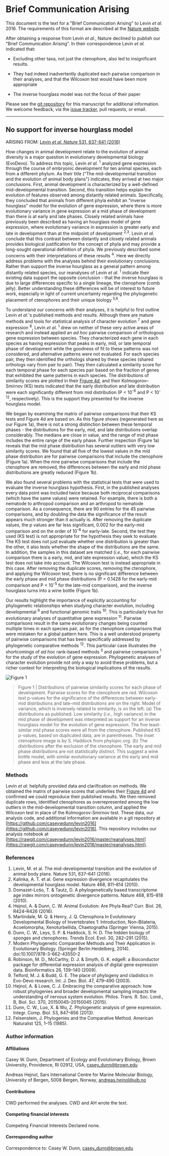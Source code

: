 # Brief Communication Arising


This document is the text for a "Brief Communication Arising" to Levin *et al.* 2016. The requirements of this format are described at the [Nature website]( http://www.nature.com/nature/authors/gta/commsarising.html).

After obtaining a response from Levin *et al.*, Nature declined to publish our "Brief Communication Arising". In their correspondence Levin *et al.* indicated that:

- Excluding other taxa, not just the ctenophore, also led to insignificant results.

- They had indeed inadvertently duplicated each pairwise comparison in their analyses, and that the Wilcoxon test would have been more appropriate

- The inverse hourglass model was not the focus of their paper 


Please see the [git repository](https://github.com/caseywdunn/levin2016) for this manuscript for additional information. We welcome feedback, via the [issue tracker](https://github.com/caseywdunn/levin2016/issues), pull requests, or email.


-------------------------------------------------------------


## No support for inverse hourglass model


ARISING FROM: [Levin *et al. Nature* 531, 637-641 (2016)](http://dx.doi.org/10.1038/nature16994)


How changes in animal development relate to the evolution of animal diversity is a major question in evolutionary developmental biology (EvoDevo). To address this topic, Levin *et al.* <sup>1</sup> analyzed gene expression through the course of embryonic development for ten animal species, each from a different phylum. As their title ("The mid-developmental transition and the evolution of animal body plans") indicates, they arrived at two major conclusions. First, animal development is characterized by a well-defined mid-developmental transition. Second, this transition helps explain the evolution of features observed among distantly related animals. Specifically, they concluded that animals from different phyla exhibit an "inverse hourglass" model for the evolution of gene expression, where there is more evolutionary variance in gene expression at a mid phase of development than there is at early and late phases. Closely related animals have previously been described as having an hourglass model of gene expression, where evolutionary variance in expression is greater early and late in development than at the midpoint of development <sup>2,3</sup>. Levin *et al.* conclude that this contrast between distantly and closely related animals provides biological justification for the concept of phyla and may provide a long-sought operational definition of phyla. We previously described some concerns with their interpretations of these results <sup>4</sup>. Here we directly address problems with the analyses behind their evolutionary conclusions. Rather than support the inverse hourglass as a general pattern among distantly related species, our reanalyses of Levin *et al.* <sup>1</sup> indicate their existing data support the opposite conclusion - that the inverse hourglass is due to large differences specific to a single lineage, the ctenophore (comb jelly). Better understanding these differences will be of interest to future work, especially in light of current uncertainty regarding the phylogenetic placement of ctenophores and their unique biology <sup>5,6</sup>. 


To understand our concerns with their analyses, it is helpful to first outline Levin *et al.*'s published methods and results. Although there are mature methods and tools for statistical analysis of character evolution <sup>7</sup> and gene expression <sup>8</sup>, Levin *et al.* <sup>1</sup> drew on neither of these very active areas of research and instead applied an *ad hoc* pairwise comparison of orthologous gene expression between species. They characterized each gene in each species as having expression that peaks in early, mid, or late temporal phase of development while the goodness of fit to these patterns was not considered, and alternative patterns were not evaluated. For each species pair, they then identified the orthologs shared by these species (shared orthologs vary from pair to pair). They then calculated a similarity score for each temporal phase for each species pair based on the fraction of genes that exhibited the same patterns in each species. The distributions of similarity scores are plotted in their [Figure 4d](http://www.nature.com/nature/journal/v531/n7596/fig_tab/nature16994_F4.html), and their Kolmogorov–Smirnov (KS) tests indicated that the early distribution and late distribution were each significantly different from mid distribution (P < 10<sup>-6</sup> and P < 10<sup>-12</sup>, respectively). This is the support they presented for the inverse hourglass model.


We began by examining the matrix of pairwise comparisons that their KS tests and Figure 4d are based on. As this figure shows (regenerated here as our Figure 1a), there is not a strong distinction between these temporal phases - the distributions for the early, mid, and late distributions overlap considerably. The medians are close in value, and the range of mid phase includes the entire range of the early phase. Further inspection (Figure 1a) reveals that the mid phase distribution has several outliers with very low similarity scores. We found that all five of the lowest values in the mid phase distribution are for pairwise comparisons that include the ctenophore (Figure 1a). When the nine pairwise comparisons that include the ctenophore are removed, the differences between the early and mid phase distributions are greatly reduced (Figure 1b).


We also found several problems with the statistical tests that were used to evaluate the inverse hourglass hypothesis. First, in the published analyses every data point was included twice because both reciprocal comparisons (which have the same values) were retained. For example, there is both a nematode to arthropod comparison and an arthropod to nematode comparison. As a consequence, there are 90 entries for the 45 pairwise comparisons, and by doubling the data the significance of the result appears much stronger than it actually is. After removing the duplicate values, the p values are far less significant, 0.002 for the early-mid comparison and on the order of 10<sup>-6</sup> for early-late. Second, the test they used (KS test) is not appropriate for the hypothesis they seek to evaluate. The KS test does not just evaluate whether one distribution is greater than the other, it also tests whether the shape of the distributions are the same. In addition, the samples in this dataset are matched (*i.e.*, for each pairwise comparison there is a early, mid, and late expression value), which the KS test does not take into account. The Wilcoxon test is instead appropriate in this case. After removing the duplicate scores, removing the ctenophore, and applying the Wilcoxon test, there is no significant difference between the early phase and mid phase distributions (P  = 0.1428 for the early-mid comparison and P < 10<sup>-5</sup> for the late-mid comparison), and the inverse hourglass turns into a wine bottle (Figure 1b). 


Our results highlight the importance of explicitly accounting for phylogenetic relationships when studying character evolution, including developmental <sup>9</sup> and functional genomic traits <sup>10</sup>. This is particularly true for evolutionary analyses of quantitative gene expression <sup>11</sup>. Pairwise comparisons result in the same evolutionary changes being counted multiple times in each species pair, as for the ctenophore comparisons that were mistaken for a global pattern here. This is a well understood property of pairwise comparisons that has been specifically addressed by phylogenetic comparative methods <sup>12</sup>. This particular case illustrates the shortcomings of *ad hoc* rank-based methods <sup>3</sup> and pairwise comparisons <sup>1</sup> for the study of the evolution of gene expression. Phylogenetic analyses of character evolution provide not only a way to avoid these problems, but a richer context for interpreting the biological implications of the results.


  

![Figure 1](./Figure1.png?raw=true)


> Figure 1 | Distributions of pairwise similarity scores for each phase of development. Pairwise scores for the ctenophore are red. Wilcoxon test p-values for the significance of the differences between early-mid distributions and late-mid distributions are on the right. Model of variance, which is inversely related to similarity, is on the left. (a) The distributions as published. Low similarity (*i.e.*, high variance) in the mid phase of development was interpreted as support for an inverse hourglass model for the evolution of gene expression. The five least-similar mid phase scores were all from the ctenophore. Published KS p-values, based on duplicated data, are in parentheses. The inset ctenophore image is by S. Haddock from phylopic.org. (b) The distributions after the exclusion of the ctenophore. The early and mid phase distributions are not statistically distinct. This suggest a wine bottle model, with similar evolutionary variance at the early and mid phase and less at the late phase.


### Methods
Levin *et al.* helpfully provided data and clarification on methods. We obtained the matrix of pairwise scores that underlies their [Figure 4d](http://www.nature.com/nature/journal/v531/n7596/fig_tab/nature16994_F4.html) and confirmed we could reproduce their published results. We then removed duplicate rows, identified ctenophores as overrepresented among the low outliers in the mid-developmental transition column, and applied the Wilcoxon test in place of the Kolmogorov-Smirnov test. These data, our analysis code, and additional information are available in a git repository at [https://github.com/caseywdunn/levin2016](https://github.com/caseywdunn/levin2016). This repository includes our analysis notebook at [https://rawgit.com/caseywdunn/levin2016/master/reanalyses.html](https://rawgit.com/caseywdunn/levin2016/master/reanalyses.html).



### References


1.	Levin, M. et al. The mid-developmental transition and the evolution of animal body plans. Nature 531, 637–641 (2016).
2.	Kalinka, A. T. et al. Gene expression divergence recapitulates the developmental hourglass model. Nature 468, 811–814 (2010).
3.	Domazet-Lošo, T. & Tautz, D. A phylogenetically based transcriptome age index mirrors ontogenetic divergence patterns. Nature 468, 815–818 (2010).
4.	Hejnol, A. & Dunn, C. W. Animal Evolution: Are Phyla Real? Curr. Biol. 26, R424–R426 (2016).
5.	Martindale, M. Q. & Henry, J. Q. Ctenophora In Evolutionary Developmental Biology of Invertebrates 1: Introduction, Non-Bilateria, Acoelomorpha, Xenoturbellida, Chaetognatha (Springer Vienna, 2015).
6.	Dunn, C. W., Leys, S. P. & Haddock, S. H. D. The hidden biology of sponges and ctenophores. Trends Ecol. Evol. 30, 282–291 (2015).
7.	Modern Phylogenetic Comparative Methods and Their Application in Evolutionary Biology. (Springer Berlin Heidelberg, 2014). doi:10.1007/978-3-662-43550-2
8.	Robinson, M. D., McCarthy, D. J. & Smyth, G. K. edgeR: a Bioconductor package for differential expression analysis of digital gene expression data. Bioinformatics 26, 139–140 (2009).
9.	Telford, M. J. & Budd, G. E. The place of phylogeny and cladistics in Evo-Devo research. Int. J. Dev. Biol. 47, 479–490 (2003).
10.	Hejnol, A. & Lowe, C. J. Embracing the comparative approach: how robust phylogenies and broader developmental sampling impacts the understanding of nervous system evolution. Philos. Trans. R. Soc. Lond., B, Biol. Sci. 370, 20150045–20150045 (2015).
11.	Dunn, C. W., Luo, X. & Wu, Z. Phylogenetic analysis of gene expression. Integr. Comp. Biol. 53, 847–856 (2013).
12.	Felsenstein, J. Phylogenies and the Comparative Method. American Naturalist 125, 1–15 (1985).


### Author information


#### Affiliations
Casey W. Dunn, Department of Ecology and Evolutionary Biology, Brown University, Providence, RI 02912, USA, casey_dunn@brown.edu


Andreas Hejnol, Sars International Centre for Marine Molecular Biology, University of Bergen, 5008 Bergen, Norway, andreas.hejnol@uib.no


#### Contributions
CWD performed the analyses. CWD and AH wrote the text.


#### Competing financial interests
Competing Financial Interests Declared none.


#### Corresponding author
Correspondence to: Casey W. Dunn, casey_dunn@brown.edu
